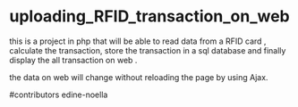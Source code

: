 # uploading_RFID_transaction_on_web

this is a project in php that will be able to read data from a RFID card ,
calculate the transaction,
store the transaction in a sql database and finally display the all transaction on web .

the data on web will change without reloading the page by using Ajax.

#contributors 
edine-noella
